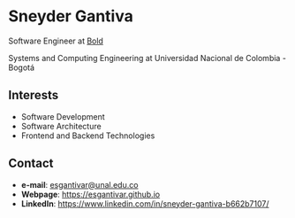 # Sneyder Gantiva

Software Engineer at [Bold](https://bold.co)

Systems and Computing Engineering at Universidad Nacional de Colombia - Bogotá


## Interests

* Software Development
* Software Architecture
* Frontend and Backend Technologies

## Contact

* **e-mail**: esgantivar@unal.edu.co
* **Webpage**: https://esgantivar.github.io
* **LinkedIn**: https://www.linkedin.com/in/sneyder-gantiva-b662b7107/
